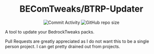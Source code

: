 <div align="center">

<h1>BEComTweaks/BTRP-Updater</h1>

![Commit Activity](https://img.shields.io/github/commit-activity/w/BEComTweaks/BTRP-Updater?style=for-the-badge&label=Commits&color=purple)
![GitHub repo size](https://img.shields.io/github/repo-size/BEComTweaks/BTRP-Updater?style=for-the-badge&label=Size&color=pink)
</div>

<div align="left">
A tool to update your BedrockTweaks packs.

Pull Requests are greatly appreciated as I do not want this to be a single person project. I can get pretty drained out from projects.

</div>
